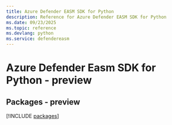 ```yaml
---
title: Azure Defender EASM SDK for Python
description: Reference for Azure Defender EASM SDK for Python
ms.date: 09/23/2025
ms.topic: reference
ms.devlang: python
ms.service: defendereasm
---
```

# Azure Defender Easm SDK for Python - preview
## Packages - preview
[!INCLUDE [packages](defender-easm-index.md)]